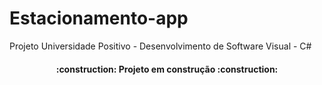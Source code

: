 # Estacionamento-app
Projeto Universidade Positivo - Desenvolvimento de Software Visual - C#


<h4 align="center"> 
    :construction:  Projeto em construção  :construction:
</h4>

